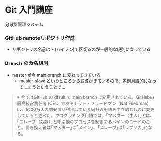 # Git 入門講座
分散型管理システム
### GitHub remoteリポジトリ作成
- リポジトリの名前は - (ハイフン)で区切るのが一般的な規則になっている
### Branch の命名規則
- master が今 main branch に変わってきている
   - master-slave というところから語源がきているので、差別用語的になってしまうということで…
> ※ 今ではGitHub の dfault で main branch に変更されている。GitHubの最高経営責任者 (CEO) であるナット・フリードマン（Nat Friedman）は、5000万人の開発者が利用している同社の用語を中立的なものに変更していると述べた。プログラミング用語では、｢マスター（主人）｣とは、｢スレーブ（奴隷）｣と呼ぶ他のプロセスを制御するメインのコードのこと。置き換え後は｢マスター｣は｢メイン｣、｢スレーブ｣は｢レプリカ｣になる。
